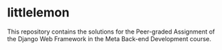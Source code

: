 # littlelemon
This repository contains the solutions for the Peer-graded Assignment of the Django Web Framework in the Meta Back-end Development course.
